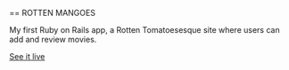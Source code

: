 == ROTTEN MANGOES

My first Ruby on Rails app, a Rotten Tomatoesesque site where users can add and review movies.

<a href='https://johnnyrottenmangoes.herokuapp.com/movies'>See it live</a>